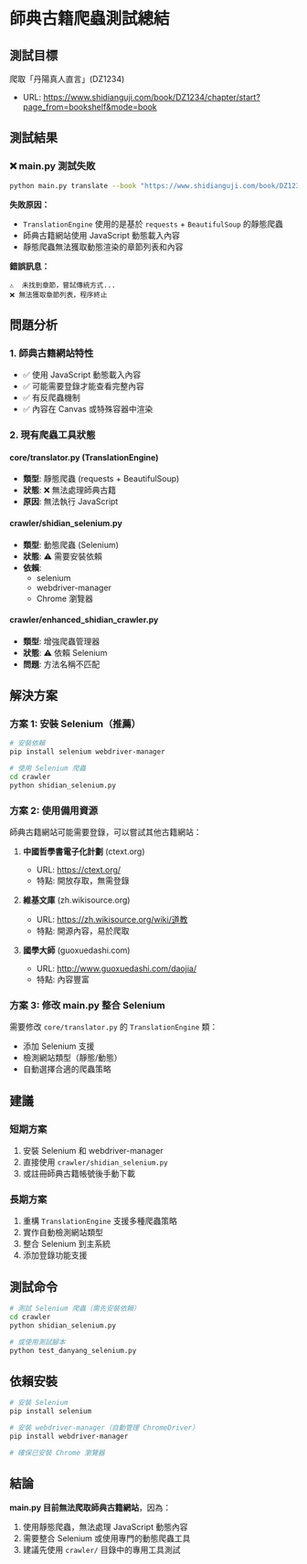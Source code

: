 # 師典古籍爬蟲測試總結

## 測試目標
爬取「丹陽真人直言」(DZ1234)
- URL: https://www.shidianguji.com/book/DZ1234/chapter/start?page_from=bookshelf&mode=book

## 測試結果

### ❌ main.py 測試失敗
```bash
python main.py translate --book "https://www.shidianguji.com/book/DZ1234/..."
```

**失敗原因：**
- `TranslationEngine` 使用的是基於 `requests` + `BeautifulSoup` 的靜態爬蟲
- 師典古籍網站使用 JavaScript 動態載入內容
- 靜態爬蟲無法獲取動態渲染的章節列表和內容

**錯誤訊息：**
```
⚠️  未找到章節，嘗試傳統方式...
❌ 無法獲取章節列表，程序終止
```

## 問題分析

### 1. 師典古籍網站特性
- ✅ 使用 JavaScript 動態載入內容
- ✅ 可能需要登錄才能查看完整內容
- ✅ 有反爬蟲機制
- ✅ 內容在 Canvas 或特殊容器中渲染

### 2. 現有爬蟲工具狀態

#### core/translator.py (TranslationEngine)
- **類型**: 靜態爬蟲 (requests + BeautifulSoup)
- **狀態**: ❌ 無法處理師典古籍
- **原因**: 無法執行 JavaScript

#### crawler/shidian_selenium.py
- **類型**: 動態爬蟲 (Selenium)
- **狀態**: ⚠️ 需要安裝依賴
- **依賴**: 
  - selenium
  - webdriver-manager
  - Chrome 瀏覽器

#### crawler/enhanced_shidian_crawler.py
- **類型**: 增強爬蟲管理器
- **狀態**: ⚠️ 依賴 Selenium
- **問題**: 方法名稱不匹配

## 解決方案

### 方案 1: 安裝 Selenium（推薦）

```bash
# 安裝依賴
pip install selenium webdriver-manager

# 使用 Selenium 爬蟲
cd crawler
python shidian_selenium.py
```

### 方案 2: 使用備用資源

師典古籍網站可能需要登錄，可以嘗試其他古籍網站：

1. **中國哲學書電子化計劃** (ctext.org)
   - URL: https://ctext.org/
   - 特點: 開放存取，無需登錄

2. **維基文庫** (zh.wikisource.org)
   - URL: https://zh.wikisource.org/wiki/道教
   - 特點: 開源內容，易於爬取

3. **國學大師** (guoxuedashi.com)
   - URL: http://www.guoxuedashi.com/daojia/
   - 特點: 內容豐富

### 方案 3: 修改 main.py 整合 Selenium

需要修改 `core/translator.py` 的 `TranslationEngine` 類：
- 添加 Selenium 支援
- 檢測網站類型（靜態/動態）
- 自動選擇合適的爬蟲策略

## 建議

### 短期方案
1. 安裝 Selenium 和 webdriver-manager
2. 直接使用 `crawler/shidian_selenium.py`
3. 或註冊師典古籍帳號後手動下載

### 長期方案
1. 重構 `TranslationEngine` 支援多種爬蟲策略
2. 實作自動檢測網站類型
3. 整合 Selenium 到主系統
4. 添加登錄功能支援

## 測試命令

```bash
# 測試 Selenium 爬蟲（需先安裝依賴）
cd crawler
python shidian_selenium.py

# 或使用測試腳本
python test_danyang_selenium.py
```

## 依賴安裝

```bash
# 安裝 Selenium
pip install selenium

# 安裝 webdriver-manager（自動管理 ChromeDriver）
pip install webdriver-manager

# 確保已安裝 Chrome 瀏覽器
```

## 結論

**main.py 目前無法爬取師典古籍網站**，因為：
1. 使用靜態爬蟲，無法處理 JavaScript 動態內容
2. 需要整合 Selenium 或使用專門的動態爬蟲工具
3. 建議先使用 `crawler/` 目錄中的專用工具測試
